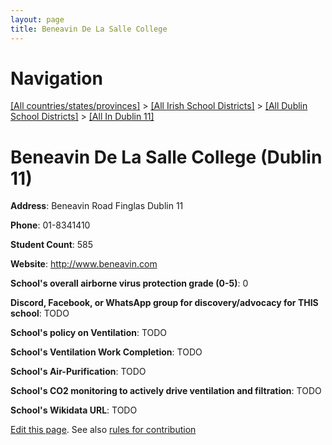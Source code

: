 ```yaml
---
layout: page
title: Beneavin De La Salle College
---
```

# Navigation

[[All countries/states/provinces]](../../../..) > [[All Irish School Districts]](../../..) > [[All Dublin School Districts]](../..) > [[All In Dublin 11]](..)

# Beneavin De La Salle College (Dublin 11)

**Address**: Beneavin Road Finglas Dublin 11

**Phone**: 01-8341410

**Student Count**: 585

**Website**: <http://www.beneavin.com>

**School's overall airborne virus protection grade (0-5)**: 0

**Discord, Facebook, or WhatsApp group for discovery/advocacy for THIS school**: TODO

**School's policy on Ventilation**: TODO

**School's Ventilation Work Completion**: TODO

**School's Air-Purification**: TODO

**School's CO2 monitoring to actively drive ventilation and filtration**: TODO

**School's Wikidata URL**: TODO


[Edit this page](https://github.com/ventilate-schools/Ireland/edit/main/./Dublin_11/Beneavin_De_La_Salle_College.md). See also [rules for contribution](../../../contribution-rules/)